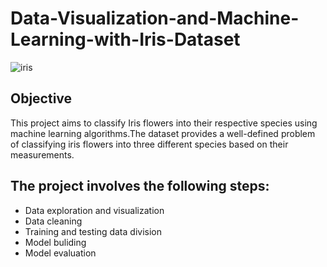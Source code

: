 # Data-Visualization-and-Machine-Learning-with-Iris-Dataset

![iris](https://github.com/Tanishka32/Data-Visualization-and-Machine-Learning-with-Iris-Dataset/assets/118731707/72f5d16f-0e75-494d-8ac1-c86160dd15b6)

## Objective
 This project aims to classify Iris flowers into their respective species using machine learning algorithms.The dataset provides a well-defined
 problem of classifying iris flowers into three different species based on their measurements.
 
## The project involves the following steps:

+ Data exploration and visualization
+ Data cleaning 
+ Training and testing data division
+ Model buliding
+ Model evaluation
